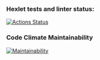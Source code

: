 ### Hexlet tests and linter status:
[![Actions Status](https://github.com/hermanasoul/fullstack-javascript-project-44/actions/workflows/hexlet-check.yml/badge.svg)](https://github.com/hermanasoul/fullstack-javascript-project-44/actions)

### Code Climate Maintainability
[![Maintainability](https://api.codeclimate.com/v1/badges/1b7bdd98e58c97f2ed71/maintainability)](https://codeclimate.com/github/hermanasoul/fullstack-javascript-project-44/maintainability)